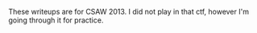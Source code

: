 These writeups are for CSAW 2013. I did not play in that ctf, however I'm going through it for practice.
